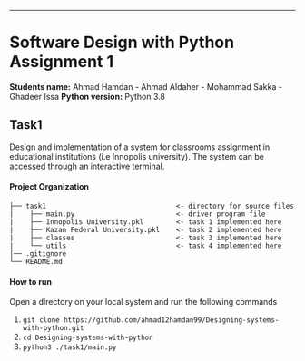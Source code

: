 ---
# Software Design with Python Assignment 1  
**Students name:** Ahmad Hamdan - Ahmad Aldaher - Mohammad Sakka - Ghadeer Issa
**Python version:** Python 3.8

## Task1  
Design and implementation of a system for classrooms assignment in educational institutions (i.e Innopolis university). The system can be accessed through an interactive terminal.  

#### Project Organization  
```
├── task1                                <- directory for source files 
|    ├── main.py                         <- driver program file 
|    ├── Innopolis University.pkl        <- task 1 implemented here 
|    ├── Kazan Federal University.pkl    <- task 2 implemented here 
|    ├── classes                         <- task 3 implemented here 
|    └── utils                           <- task 4 implemented here 
│── .gitignore                       
└── README.md
```  

#### How to run
Open a directory on your local system and run the following commands  
1. ```git clone https://github.com/ahmad12hamdan99/Designing-systems-with-python.git```  
2. ```cd Designing-systems-with-python ```  
3. ```python3 ./task1/main.py```  
